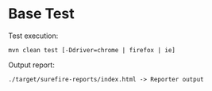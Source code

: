 # Base Test

Test execution:
```
mvn clean test [-Ddriver=chrome | firefox | ie]
```


Output report:
```
./target/surefire-reports/index.html -> Reporter output
```